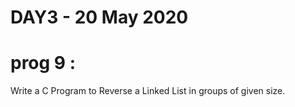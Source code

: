 # DAY3 - 20 May 2020

# prog 9 :
Write a C Program to Reverse a Linked List in groups of given size.
